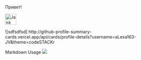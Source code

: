 Привет!<p align="left">
<a href="https://www.oracle.com/java/" target="_blank" rel="noreferrer"><img src="https://raw.githubusercontent.com/danielcranney/readme-generator/main/public/icons/skills/java-colored.svg" width="36" height="36" alt="Java" /></a>
</p>
![sdfsdfsd]
http://github-profile-summary-cards.vercel.app/api/cards/profile-details?username=aLexa163-JV&theme=codeSTACKr


Markdown Usage
![](http://github-profile-summary-cards.vercel.app/api/cards/stats?username=aLexa163-JV&theme=codeSTACKr)
